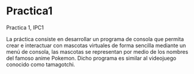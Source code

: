 # Practica1
Practica 1, IPC1 

La práctica consiste en desarrollar un programa de consola que permita crear e interactuar con mascotas virtuales 
de forma sencilla mediante un menú de consola, las mascotas se representan por medio de los nombres del famoso anime Pokemon. 
Dicho programa es similar al videojuego conocido como tamagotchi.
